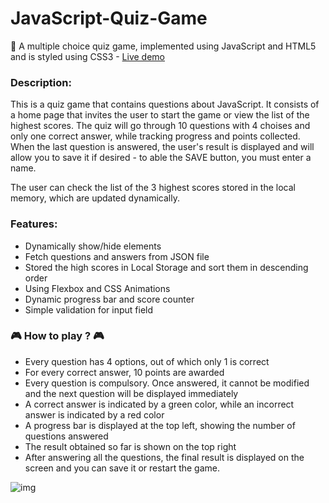 # JavaScript-Quiz-Game 


🧠 A multiple choice quiz game, implemented using JavaScript and HTML5 and is styled using CSS3 - [Live demo](https://margaritageorgieva.github.io/JavaScript-Quiz-Game/ ) 


### Description:
This is a quiz game that contains questions about JavaScript. 
It consists of a home page that invites the user to start the game or view the list of the highest scores.
The quiz will go through 10 questions with 4 choises and only one correct answer, while tracking progress and points collected.
When the last question is answered, the user's result is displayed and will allow you to save it if desired - to able the SAVE button, you must enter a name.

The user can check the list of the 3 highest scores stored in the local memory, which are updated dynamically.

### Features:
- Dynamically show/hide elements
- Fetch questions and answers from JSON file 
- Stored the high scores in Local Storage and sort them in descending order
- Using Flexbox and CSS Animations
- Dynamic progress bar and score counter
- Simple validation for input field


### 🎮 How to play ? 🎮
* Every question has 4 options, out of which only 1 is correct
* For every correct answer, 10 points are awarded
* Every question is compulsory. Once answered, it cannot be modified and the next question will be displayed immediately
* A correct answer is indicated by a green color, while an incorrect answer is indicated by a red color
* A progress bar is displayed at the top left, showing the number of questions answered
* The result obtained so far is shown on the top right
* After answering all the questions, the final result is displayed on the screen and you can save it or restart the game.

![img](https://user-images.githubusercontent.com/44364396/131411314-d947ec6f-6f6d-46ed-844b-5622152d6646.png)


